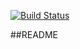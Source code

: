 [![Build Status](https://travis-ci.org/Gold-ish/SemesterProjekt_backend.svg?branch=master)](https://travis-ci.org/Gold-ish/SemesterProjekt_backend)

##README
